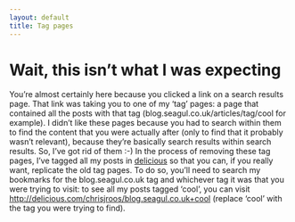 ```yaml
---
layout: default
title: Tag pages
---
```

# Wait, this isn’t what I was expecting

You’re almost certainly here because you clicked a link on a search results page. That link was taking you to one of my ‘tag’ pages: a page that contained all the posts with that tag (blog.seagul.co.uk/articles/tag/cool for example). I didn’t like these pages because you had to search within them to find the content that you were actually after (only to find that it probably wasn’t relevant), because they’re basically search results within search results. So, I’ve got rid of them :-) In the process of removing these tag pages, I’ve tagged all my posts in <a href="http://delicious.com">delicious</a> so that you can, if you really want, replicate the old tag pages. To do so, you’ll need to search my bookmarks for the blog.seagul.co.uk tag and whichever tag it was that you were trying to visit: to see all my posts tagged ‘cool’, you can visit <a href="http://delicious.com/chrisjroos/blog.seagul.co.uk+cool">http://delicious.com/chrisjroos/blog.seagul.co.uk+cool</a> (replace ‘cool’ with the tag you were trying to find).
